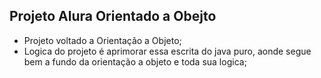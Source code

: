 ## Projeto Alura Orientado a Obejto

- Projeto voltado a Orientação a Objeto;
- Logica do projeto é aprimorar essa escrita do java puro, aonde segue bem a fundo da orientação a objeto e toda sua logica;


